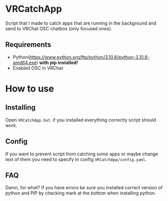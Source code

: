 # VRCatchApp
Script that I made to catch apps that are running in the background and send to VRChat OSC chatbox (only focused ones).

## Requirements 
- Python(https://www.python.org/ftp/python/3.10.6/python-3.10.6-amd64.exe) **with pip installed!**
- Enabled OSC in VRChat

# How to use
## Installing
Open ``VRCatchApp.bat``. if you installed everything correctly script should work.

## Config
If you want to prevent script from catching some apps or maybe change text of them you need to specify in config `VRCatchApp/config.yaml`.

## FAQ

Damn, for what? If you have errors be sure you installed correct version of python and PIP by checking mark at the bottom when installing python.
